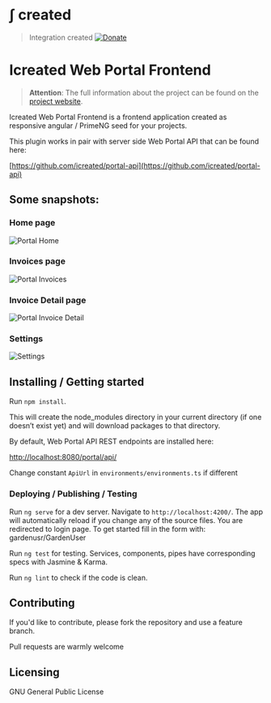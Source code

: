 # &int; created
> Integration created
[![Donate](https://img.shields.io/badge/Donate-PayPal-green.svg)](https://www.paypal.com/cgi-bin/webscr?cmd=_s-xclick&hosted_button_id=7TYVAGLZ7XATQ&source=url)

# Icreated Web Portal Frontend
>**Attention**: The full information about the project can be found on the [project website](https://icreated.co/projects/webportal).


Icreated Web Portal Frontend is a frontend application created as responsive angular / PrimeNG seed for your projects.

This plugin works in pair with server side Web Portal API that can be found here:

[https://github.com/icreated/portal-api](https://github.com/icreated/portal-api)

## Some snapshots:

### Home page

![Portal Home](https://icreated.co/assets/images/projects/webportal/screenshot_home.png?raw=true "Portal Home")

### Invoices page

![Portal Invoices](https://icreated.co/assets/images/projects/webportal/screenshot_invoices.png?raw=true "Portal Invoices")

### Invoice Detail page

![Portal Invoice Detail](https://icreated.co/assets/images/projects/webportal/screenshot_invoice_detail.png?raw=true "Portal Invoice Detail")


### Settings

![Settings](https://icreated.co/assets/images/projects/webportal/screenshot_settings.png?raw=true "Settings")


## Installing / Getting started

Run `npm install`.

This will create the node_modules directory in your current directory (if one doesn’t exist yet) and will download packages to that directory.


By default, Web Portal API REST endpoints are installed here:

[http://localhost:8080/portal/api/](http://localhost:8080/portal/api/)

Change constant `ApiUrl` in `environments/environments.ts` if different



### Deploying / Publishing / Testing

Run `ng serve` for a dev server. Navigate to `http://localhost:4200/`. The app will automatically reload if you change any of the source files.
You are redirected to login page. To get started fill in the form with: gardenusr/GardenUser

Run `ng test` for testing. Services, components, pipes have corresponding specs with Jasmine & Karma.

Run `ng lint` to check if the code is clean.


## Contributing

If you'd like to contribute, please fork the repository and use a feature
branch.

Pull requests are warmly welcome


## Licensing

GNU General Public License

